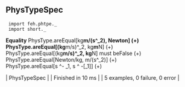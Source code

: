 ## PhysTypeSpec
  
     import feh.phtpe._
     import short._
 
   __Equality__
          PhysType.areEqual[kg**m/(s^_2), Newton]  (+)    
             PhysType.areEqual[(kg**m/s)^_2, kg**m**N]  (+)    
             PhysType.areEqual[(kg**m/s)^_2, kg**N] must beFalse  (+)    
             PhysType.areEqual[Newton/kg, m/(s^_2)]  (+)    
             PhysType.areEqual[s ^- _1, s ^ -[_1]]  (+)  
    
| PhysTypeSpec |
| Finished in 10 ms |
| 5 examples, 0 failure, 0 error |